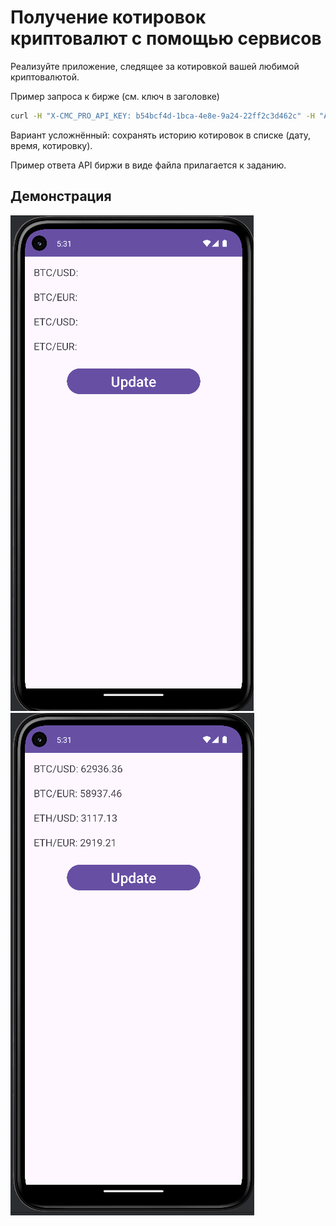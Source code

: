 # Получение котировок криптовалют с помощью сервисов

Реализуйте приложение, следящее за котировкой вашей любимой криптовалютой.

Пример запроса к бирже (см. ключ в заголовке)

```bash
curl -H "X-CMC_PRO_API_KEY: b54bcf4d-1bca-4e8e-9a24-22ff2c3d462c" -H "Accept: application/json" -d "start=1&limit=5000&convert=USD" -G https://sandbox-api.coinmarketcap/com/v1/cryptocurrency/listings/latest
```

Вариант усложнённый: сохранять историю котировок в списке (дату, время, котировку).

Пример ответа API биржи в виде файла прилагается к заданию.

## Демонстрация

![png_1](https://github.com/EkaterinaKugot/Mobile_development/blob/main/Cryptocurrencies/1.png)
![png_2](https://github.com/EkaterinaKugot/Mobile_development/blob/main/Cryptocurrencies/2.png)



